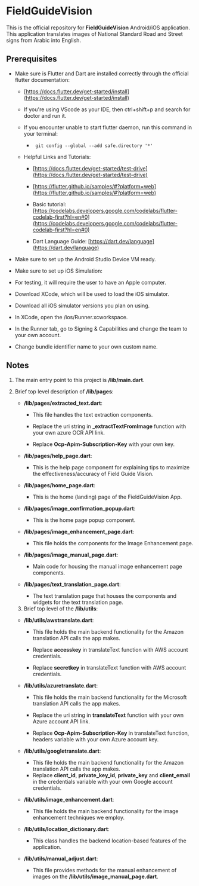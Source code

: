 
# FieldGuideVision

This is the official repository for **FieldGuideVision** Android/iOS application. This application translates images of National Standard Road and Street signs from Arabic into English.

  
## Prerequisites

-   Make sure is Flutter and Dart are installed correctly through the official flutter documentation:
    

	- [https://docs.flutter.dev/get-started/install](https://docs.flutter.dev/get-started/install)
    
	- If you're using VScode as your IDE, then ctrl+shift+p and search for doctor and run it.
    - If you encounter unable to start flutter daemon, run this command in your terminal:
	    -    ``` git config --global --add safe.directory '*'```
    - Helpful Links and Tutorials:
    

		-   [https://docs.flutter.dev/get-started/test-drive](https://docs.flutter.dev/get-started/test-drive)
    
		-   [https://flutter.github.io/samples/#?platform=web](https://flutter.github.io/samples/#?platform=web)
    
		-   Basic tutorial: [https://codelabs.developers.google.com/codelabs/flutter-codelab-first?hl=en#0](https://codelabs.developers.google.com/codelabs/flutter-codelab-first?hl=en#0)
    
		-   Dart Language Guide: [https://dart.dev/language](https://dart.dev/language)
    

-   Make sure to set up the Android Studio Device VM ready.
    
-   Make sure to set up iOS Simulation:
    

-   For testing, it will require the user to have an Apple computer.
    
-   Download XCode, which will be used to load the iOS simulator.
    
-   Download all iOS simulator versions you plan on using.
    
-   In XCode, open the /ios/Runner.xcworkspace.
    
-   In the Runner tab, go to Signing & Capabilities and change the team to your own account.
    
-   Change bundle identifier name to your own custom name.
    

## Notes

  

1. The main entry point to this project is **/lib/main.dart**.

2. Brief top level description of **/lib/pages**:

	- **/lib/pages/extracted_text.dart**:

		- This file handles the text extraction components.

		- Replace the uri string in **_extractTextFromImage** function with your own azure OCR API link.

		- Replace **Ocp-Apim-Subscription-Key** with your own key.

    - **/lib/pages/help_page.dart**:
    
    	- This is the help page component for explaining tips to maximize the effectiveness/accuracy of Field Guide Vision.
    
    - **/lib/pages/home_page.dart**:
    
    	- This is the home (landing) page of the FieldGuideVision App.
    
    - **/lib/pages/image_confirmation_popup.dart**:
    
    	- This is the home page popup component.
    
    - **/lib/pages/image_enhancement_page.dart**:
    
    	- This file holds the components for the Image Enhancement page.
    
    - **/lib/pages/image_manual_page.dart**:
    	- Main code for housing the manual image enhancement page components.
    
    - **/lib/pages/text_translation_page.dart**:
    
    	- The text translation page that houses the components and widgets for the text translation page.
    
    
    
    
    3. Brief top level of the **/lib/utils**:
    
    - **/lib/utils/awstranslate.dart**:
    
    	- This file holds the main backend functionality for the Amazon translation API calls the app makes.
    
    	- Replace **accesskey** in translateText function with AWS account credentials.
    
    	- Replace **secretkey** in translateText function with AWS account credentials.
    
    
    
    - **/lib/utils/azuretranslate.dart**:
    
    	- This file holds the main backend functionality for the Microsoft translation API calls the app makes.
    
    	- Replace the uri string in **translateText** function with your own Azure account API link.
    
    	- Replace **Ocp-Apim-Subscription-Key** in translateText function, headers variable with your own Azure account key.
    
    
    - **/lib/utils/googletranslate.dart**:
    
    	- This file holds the main backend functionality for the Amazon translation API calls the app makes.
    	- Replace **client_id**, **private_key_id**, **private_key** and **client_email** in the credentials variable with your own Google account credentials.
    
    
    
    - **/lib/utils/image_enhancement.dart**:
    
    	- This file holds the main backend functionality for the image enhancement techniques we employ.
    
    
    - **/lib/utils/location_dictionary.dart**:
    
    	- This class handles the backend location-based features of the application.
    
    
    
    - **/lib/utils/manual_adjust.dart**:
    
    	- This file provides methods for the manual enhancement of images on the **/lib/utils/image_manual_page.dart**.